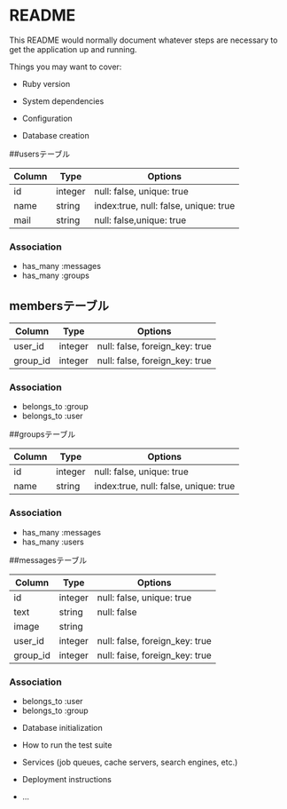 # README

This README would normally document whatever steps are necessary to get the
application up and running.

Things you may want to cover:

* Ruby version

* System dependencies

* Configuration

* Database creation

##usersテーブル

|Column|Type|Options|
|------|----|-------|
|id|integer|null: false, unique: true|
|name|string|index:true, null: false, unique: true|
|mail|string|null: false,unique: true|

### Association
- has_many :messages
- has_many :groups

## membersテーブル

|Column|Type|Options|
|------|----|-------|
|user_id|integer|null: false, foreign_key: true|
|group_id|integer|null: false, foreign_key: true|

### Association
- belongs_to :group
- belongs_to :user

##groupsテーブル

|Column|Type|Options|
|------|----|-------|
|id|integer|null: false, unique: true|
|name|string|index:true, null: false, unique: true|

### Association
- has_many :messages
- has_many :users

##messagesテーブル

|Column|Type|Options|
|------|----|-------|
|id|integer|null: false, unique: true|
|text|string|null: false|
|image|string||
|user_id|integer|null: false, foreign_key: true|
|group_id|integer|null: faise, foreign_key: true|

### Association
- belongs_to :user
- belongs_to :group


* Database initialization

* How to run the test suite

* Services (job queues, cache servers, search engines, etc.)

* Deployment instructions

* ...
